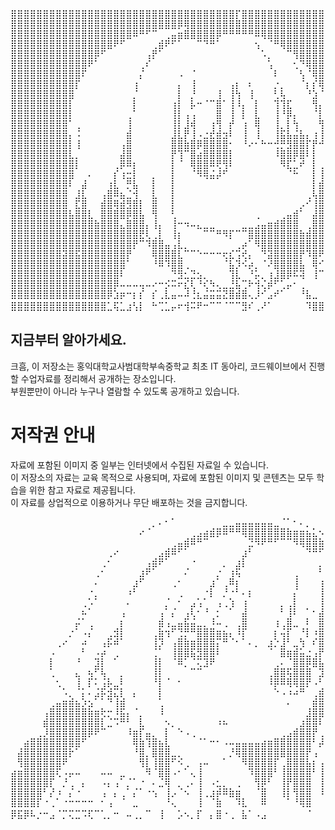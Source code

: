 <pre>
⣿⣿⣿⣿⣿⣿⣿⣿⣿⣿⣿⣿⣿⣿⣿⣿⣿⣿⣿⣿⣿⣿⣿⣿⣿⣿⣿⣿⣿⣿⣿⣿⣿⣿⣿⡏⣿⣿⣿⣿⣿⣿⣿⣿⣿⣿⣿⣿⣿⣿⣿⣿⣿⣿⣿⣿⣿⣿⣿⣿
⣿⣿⣿⣿⣿⣿⣿⣿⣿⣿⣿⣿⣿⣿⣿⣿⣿⣿⣿⣿⣿⣿⣿⣿⣿⣿⡿⢿⣿⣿⣿⣿⣿⣿⣿⣿⣿⣿⣿⣿⣿⣿⣿⣿⣿⣿⣿⣿⣿⣿⣿⣿⣿⣿⣿⣿⣿⣿⣿⣿
⣿⣿⣿⣿⣿⣿⣿⣿⣿⣿⣿⣿⣿⣿⣿⣿⣿⣿⣿⠿⠛⠋⠉⠀⢀⣤⣶⣿⣿⣿⣿⣿⡿⠛⠛⠛⠛⠛⠿⢿⣿⣿⣿⣿⣿⣿⣿⣿⣿⣿⣿⣿⣿⣿⣿⣿⣿⣿⣿⣿
⣿⣿⣿⣿⣿⣿⣿⣿⣿⣿⣿⣿⣿⣿⣿⣿⠟⠋⠀⠀⠀⠀⢀⣾⠟⠋⠁⠀⠀⠉⠙⠛⠁⠀⠀⠀⠀⠀⢢⠀⠈⠛⢿⣿⣿⣿⣿⣿⣿⣿⣿⣿⣿⣿⣿⣿⣿⣿⣿⣿
⣿⣿⣿⣿⣿⣿⣿⣿⣿⣿⣿⣿⣿⡿⠋⠀⠀⠀⠀⠀⠀⢠⡟⠁⠀⠀⠀⠀⠀⠀⠀⠀⠀⠀⠀⠀⠀⠀⠀⠡⡀⠀⠀⠉⢻⣿⣿⣿⣿⣿⣿⣿⣿⣿⣿⣿⣿⣿⣿⣿
⣿⣿⣿⣿⣿⣿⣿⣿⣿⣿⣿⣿⠟⠁⠀⠀⠀⠀⠀⠀⢀⠎⠀⠀⠀⠀⠀⠀⠀⠀⠀⠀⠀⠀⠀⠀⠀⠀⠀⠀⢡⠀⠀⠀⢂⠙⢿⣿⣿⣿⣿⣿⣿⣿⣿⣿⣿⣿⣿⣿
⣿⣿⣿⣿⣿⣿⣿⣿⣿⣿⣿⠏⠀⠀⠀⠀⠀⠀⠀⠀⡌⠀⠀⠀⠀⠀⠠⠀⠈⠀⠀⠀⠀⠀⠀⠀⠀⠀⠀⠀⠀⠇⠀⠀⠀⢣⠈⢿⣿⣿⣿⣿⣿⣿⣿⣿⣿⣿⣿⣿
⣿⣿⣿⣿⣿⣿⣿⣿⣿⣿⡏⠀⠀⠀⠀⠀⠀⠀⠀⢰⠀⠀⠀⠀⠀⠀⡄⠀⢸⠀⠀⠀⠀⠀⢠⡆⠀⠆⠀⠀⠀⡐⡀⠀⠀⠈⡆⡎⢿⣿⣿⣿⣿⣿⣿⣿⣿⣿⣿⣿
⣿⣿⣿⣿⣿⣿⣿⣿⣿⣿⠀⠀⠀⠀⠀⠀⠀⠀⠀⡈⠀⠀⠀⠀⠀⠀⡇⠀⡘⠀⠀⠀⢸⠀⢸⢳⠀⢸⠀⠀⠀⢃⢧⠀⠀⠀⠘⣱⠈⢿⣿⣿⣿⣿⣿⣿⣿⣿⣿⣿
⣿⣿⣿⣿⣿⣿⣿⣿⣿⡇⠀⠀⠀⠀⠀⠀⠀⠀⠀⡇⠀⠀⠀⠀⠀⢰⡇⠀⡧⠒⠈⠉⣿⠁⢸⠸⡄⠀⡇⠀⠀⢹⢹⣏⠀⠀⠀⢻⡄⢈⢿⣿⣿⣿⣿⣿⣿⣿⣿⣿
⣿⣿⣿⣿⣿⣿⣿⣿⣿⡇⠀⠀⠀⠀⠀⠀⠀⠀⢀⠁⠀⠀⠀⠀⠀⢸⡇⢠⢠⠀⠀⠀⣿⠀⢸⠀⡇⠀⣇⠀⠀⢸⠘⡿⡄⠀⠀⠈⡇⠈⡜⣿⣿⣿⣿⣿⣿⣿⣿⣿
⣿⣿⣿⣿⣿⣿⣿⣿⣿⠁⢀⠀⠀⠀⠀⠀⠀⠀⢸⠀⠀⠀⠀⠀⠀⢸⡇⣸⢾⠀⠀⢰⢻⠀⡞⠀⢰⠀⢿⠀⠀⢸⡀⡇⢳⠀⠀⠀⢻⠀⢇⠈⢿⣿⣿⣿⣿⣿⣿⣿
⣿⣿⣿⣿⣿⣿⣿⣿⣿⡄⠨⠀⠀⠀⠀⠀⠀⠀⣾⠀⠀⠀⠀⠀⠀⣸⣇⡟⢸⠠⣐⣞⣾⣲⠇⠀⢸⠀⢸⠀⠀⢸⣯⣧⣬⣧⡄⢰⢸⡇⢸⣦⡈⢿⣿⣿⣿⣿⣿⣿
⣿⣿⣿⣿⣿⣿⣿⣿⣿⡇⢸⠀⠀⠀⠀⠀⠀⢠⣿⠀⠀⠀⠀⠀⠀⣿⣿⣷⣿⡿⣿⣿⣿⣿⠂⠀⠘⠔⠂⠓⠒⢚⡛⣻⣿⣿⡏⡟⠚⡧⢸⣿⣷⣬⣿⣿⣿⣿⣿⣿
⣿⣿⣿⣿⣿⣿⣿⣿⣿⣇⡀⠀⠀⠀⠀⠀⠀⣼⣿⠀⠀⠀⠀⠀⠀⡟⢹⠉⣿⣴⣿⣿⣿⣿⡇⠀⠀⠀⠀⠀⠀⠸⣿⣿⡿⣿⠇⡇⠀⣧⣸⣿⣿⣿⣿⣿⣿⣿⣿⣿
⣿⣿⣿⣿⣿⣿⣿⣿⣿⣿⡇⠀⠀⠀⠀⠀⢀⡿⠿⡆⠀⠀⠀⠀⠀⡇⠈⠀⢿⣿⣿⠿⢟⢻⠇⠀⠀⠀⠀⠀⠀⠀⠻⣏⣁⠞⠀⡇⢀⣿⣿⣿⣿⣿⣿⣿⣿⣿⣿⣿
⣿⣿⣿⣿⣿⣿⣿⣿⣿⣿⠀⠀⠄⠀⠀⠀⡎⢰⣒⡇⠀⠀⡀⠀⠀⡇⠀⠀⠈⠻⢿⣬⡼⠋⠀⠀⠀⠀⠀⠀⠀⠀⠀⠈⠓⠀⠀⡇⢸⣿⣿⣿⣿⣿⣿⣿⣿⣿⣿⣿
⣿⣿⣿⣿⣿⣿⣿⣿⣿⠇⠀⣼⠀⠀⠀⢰⣇⠀⡛⣧⠀⠀⡇⠀⠀⡇⠀⠀⠀⠀⠀⠀⠀⠀⠀⠀⠀⠀⠀⠀⠀⠀⠀⠀⠀⠀⠀⡇⣾⣿⣿⣿⣿⣿⣿⣿⣿⣿⣿⣿
⣿⣿⣿⣿⣿⣿⣿⣿⣿⠀⣸⣇⠀⠀⢠⣿⠿⣦⣈⢺⠀⠀⣇⠀⠀⡇⠀⠀⠀⠀⠀⠀⠀⠀⠀⠀⠀⠀⠀⠀⠀⠀⠀⠀⠀⠀⢀⢧⣿⣿⣿⣿⣿⣿⣿⣿⣿⣿⣿⣿
⣿⣿⣿⣿⣿⣿⣿⣿⣿⠀⣏⣿⠀⠀⣾⣿⢿⣾⣻⣿⡇⠀⣿⠀⠀⡇⠀⠀⠀⠀⠀⠀⠀⠀⠀⠀⠀⠀⠀⠀⠀⠀⠀⠀⠀⡠⠊⢸⣿⣿⣿⣿⣿⣿⣿⣿⣿⣿⣿⣿
⣿⣿⣿⣿⣿⣿⣿⣿⣿⣧⣿⣿⣇⠀⣿⣿⣿⣿⡿⣿⣧⠀⢻⠀⠀⢃⠀⠀⠀⠀⠀⠀⠀⠀⠀⠀⠀⠀⢀⠀⠀⠀⢀⣤⣾⠁⠀⣼⣿⣿⣿⣿⣿⣿⣿⣿⣿⣿⣿⣿
⣿⣿⣿⣿⣿⣿⣿⣿⣿⣿⣿⣿⣿⣷⣿⣿⣿⣄⣿⣿⣿⡄⢸⡄⠀⢸⠒⠲⠤⣄⣀⣀⠀⠀⠀⠀⣀⣀⣠⣤⣶⣾⣿⣿⣿⠀⢀⣿⣿⣿⣿⣿⣿⣿⣿⣿⣿⣿⣿⣿
⣿⣿⣿⣿⣿⣿⣿⣿⣿⣿⣿⣿⣿⣿⣿⣿⣿⣿⣿⣿⣟⢇⢀⡇⠀⢸⡆⠀⠀⠀⠉⠉⠛⠻⡏⠉⠉⣿⣿⣿⣿⣿⣿⣿⣿⣷⣾⣿⣿⣿⣿⡏⠀⠀⠫⡀⢏⢻⣿⣿
⣿⣿⣿⣿⣿⣿⣿⣿⣿⣿⣿⣿⣿⣿⣿⣿⣿⣿⣿⡟⠉⠹⣿⣿⣤⢠⣇⡀⠀⠀⠀⠀⠀⠀⠀⢀⡴⠁⠻⣿⣿⣿⣿⣿⣿⣿⣿⣿⣿⣧⠈⡶⡟⢑⢖⠗⢚⠤⠗⠿
⣿⣿⣿⣿⣿⣿⣿⣿⣽⣿⣯⣿⣿⣿⣿⣿⣿⣿⡟⠀⠀⠀⢿⣿⣿⣿⣇⠉⠉⠑⠒⠒⠒⢖⣎⢩⢞⡄⠀⠙⣽⣿⣿⣿⣿⡟⠹⣿⠟⡏⠘⣏⣰⡥⠊⠀⠎⡇⠀⠀
⣿⣿⣿⣿⣿⣿⣿⣿⣿⣿⣿⣿⣿⣿⣿⣿⣿⣿⠁⠀⠀⠀⠘⠿⠹⣿⣿⢀⠀⠀⠀⠀⠀⠈⣧⡹⠪⡴⡀⠈⠜⣿⣿⣿⣿⣧⠀⢿⠊⠁⠘⠁⠀⠀⠀⠰⠀⣿⠀⠀
⣿⣿⣿⣿⣿⣿⣿⣿⣿⣿⣿⣿⣿⣿⣿⣿⣿⠇⠀⠀⠀⠀⠀⠀⠀⠙⣻⣂⣙⣢⡀⠀⠀⠀⢹⣇⠀⠘⡥⡀⢰⣸⣿⡿⠯⢽⠀⢸⠉⡆⠀⠀⠀⠀⠀⠀⠀⣧⣀⣀
⣿⣿⣿⣿⣿⣿⣿⣿⣿⣿⣿⣿⣿⣿⣿⣿⡿⠤⠤⠤⢤⠤⠔⠒⡪⠭⠖⣎⢇⠘⢎⠳⢄⣀⣘⣧⢉⠗⢺⢌⡾⠋⢁⡤⠂⢀⠀⠀⠀⢹⠀⠀⠀⠀⠀⢀⣼⣿⣿⣿
⣿⣿⣿⣿⣿⣿⣿⣿⣿⣿⣿⣿⣿⣿⣿⡿⣱⡶⠒⡆⡎⠀⡎⢀⣇⣤⠤⠼⢘⣆⣬⣭⣭⣝⣿⣾⣿⢄⡸⠊⣠⠞⠁⠀⠀⠘⣧⣀⠀⢸⡠⠒⠊⠙⣶⣿⣿⣿⣿⣿
⣿⣿⣿⣿⣿⣿⣿⣿⣿⣿⣿⣿⣿⣿⣿⣁⢯⣁⣰⢣⡇⠀⠓⢉⣁⡤⠖⢺⠭⠟⠒⠉⠉⠈⠉⠉⣻⠎⢀⠜⠁⠀⠀⠀⠀⠀⠹⣿⣿⣾⣦⣤⣤⣾⣿⣿⣿⣿⣿⣿ 홍대부중? 들어보지도 못한 학굔데?
</pre>

## 지금부터 알아가세요.

크흠, 이 저장소는 홍익대학교사범대학부속중학교 최초 IT 동아리, 코드웨이브에서 진행할 수업자료를 정리해서 공개하는 장소입니다.  
부원뿐만이 아니라 누구나 열람할 수 있도록 공개하고 있습니다.

# 저작권 안내

자료에 포함된 이미지 중 일부는 인터넷에서 수집된 자료일 수 있습니다.  
이 저장소의 자료는 교육 목적으로 사용되며, 자료에 포함된 이미지 및 콘텐츠는 모두 학습을 위한 참고 자료로 제공됩니다.  
이 자료를 상업적으로 이용하거나 무단 배포하는 것을 금지합니다.

<pre>
⠀⠀⠀⠀⠀⠀⠀⠀⠀⠀⠀⠀⠀⠀⠀⠀⠀⠀⠀⠀⠀⠀⡀⠄⠂⠁⠀⠀⠀⠀⠀⠀⠀⣀⣀⣤⣤⣤⣤⣤⣤⣀⠈⠁⠂⠄⡀⠀⠀⠀⠀⠀⠀⠀⠀⠀⠀⠀⠀⠀
⠀⠀⠀⠀⠀⠀⠀⠀⠀⠀⠀⠀⠀⠀⠀⠀⠀⠀⠀⠀⠔⠈⠀⠀⠀⠀⠀⠀⢀⣠⣴⣾⡿⠿⠛⠛⢿⣿⣿⣿⣿⣿⣿⣷⣶⣶⣦⣅⠢⢀⠀⠀⠀⠀⠀⠀⠀⠀⠀⠀
⠀⠀⠀⠀⠀⠀⠀⠀⠀⠀⠀⠀⠀⠀⠀⠀⠀⠀⠀⠀⠀⠀⠀⠀⠀⢀⣤⣾⠿⠛⠉⠀⠀⠀⠀⠀⠀⣙⠻⠟⠛⠋⠉⠉⠻⢿⣿⣿⣷⣦⣕⢄⠀⠀⠀⠀⠀⠀⠀⠀
⠀⠀⠀⠀⠀⠀⠀⠀⠀⠀⠀⠀⠀⠀⠀⢀⠔⠀⠀⠀⠀⠀⠀⣠⣾⠿⠋⠁⠀⠀⠀⠀⠀⠀⠀⠀⣰⠃⠀⠀⠀⠀⠀⠀⠀⠀⠙⠛⠋⠙⠿⣷⣕⠀⠀⠀⠀⠀⠀⠀
⠀⠀⠀⠀⠀⠀⠀⠀⠀⠀⠀⠀⠀⠀⢀⠂⠀⠀⠀⠀⠀⢠⣾⠟⠁⠀⠀⠀⠐⠀⠀⠀⠀⡀⠀⣰⡇⠀⠀⠀⠀⠀⠀⠀⠀⠀⠀⠀⡀⠀⠀⠈⠻⣮⠄⠀⠀⠀⠀⠀
⠀⠀⠀⠀⠀⠀⠀⠀⠀⠀⠀⠀⠀⢀⠂⠀⠀⠀⠀⠀⣰⠟⠁⠀⠀⠀⠀⠌⠀⠀⠀⠀⡐⠀⢰⢯⠀⠀⠀⠀⠀⠀⠀⠀⢀⠀⠀⠀⠃⠀⠀⠀⠀⠘⢯⡄⠀⠀⠀⠀
⠀⠀⠀⠀⠀⠀⠀⠀⠀⠀⠀⠀⠀⠄⠀⠀⠀⠀⠀⣰⠋⠀⠀⠀⠀⢀⠂⠀⠀⠀⠀⣰⠁⢀⠿⡆⠀⠀⠀⠀⠀⠀⠀⠀⢸⠀⠀⠀⢰⠀⠀⠀⠀⠀⠈⢷⠀⠀⠀⠀
⠀⠀⠀⠀⠀⠀⠀⠀⠀⠀⠀⠀⠐⡀⠀⠀⠀⠀⠰⠃⠀⠀⠀⠀⠀⠀⢀⠀⠀⠀⠐⡇⠀⡘⠐⠃⠄⡆⠀⠀⠀⠀⠀⠀⡌⠀⠀⠀⢸⠀⠀⠀⠀⠀⠀⠘⡇⠀⠀⠀
⠀⠀⠀⠀⠀⠀⠀⠀⠀⠀⠀⢀⠡⠁⠀⠀⠀⠀⠄⠀⠀⠀⠀⠀⡈⠀⠂⠀⣠⢡⠁⠀⢠⢀⢱⠀⢰⠀⠀⠀⠀⠀⡀⢀⡇⠀⠀⠀⢸⠀⠀⠀⠀⠀⢰⠀⢱⠀⠀⠀
⠀⠀⠀⠀⠀⠀⠀⠀⠀⠀⠀⠦⠁⠀⠀⠀⠀⢠⠀⠀⠀⠀⠀⢠⠁⡌⠀⢠⢇⠂⠘⠀⡂⠀⠁⠀⣼⠀⠀⠀⠀⠀⠃⢸⠇⠀⠁⠂⣼⠀⠀⠀⠨⠀⢸⠀⠈⠀⠀⠀
⠀⠀⠀⠀⠀⠀⠀⠀⠀⠀⡬⠁⢀⠀⠀⠀⠀⡆⠀⠀⠀⠀⠀⣾⢠⣀⣤⣯⣬⣀⡀⠸⠤⢀⠀⢀⣿⠀⠀⠀⠀⢰⢀⣿⣀⠀⠇⠀⣿⠀⠀⠀⢸⠀⢸⠀⠀⡄⠀⠀
⠀⠀⠀⠀⠀⠀⠀⠀⠀⡐⠁⠠⡌⠀⠀⢀⣺⡇⠀⠀⠀⠀⢀⣷⢲⠋⢙⡛⠛⣿⣿⣿⣶⣦⡄⠸⡏⠀⠀⠀⠀⡆⢬⡏⠀⠘⡇⠰⣿⠀⠀⠀⠀⠀⠀⠀⠀⡇⠀⠀
⠀⠀⠀⠀⠀⠀⠀⢀⠔⠀⠀⠴⠀⠀⢠⡯⠾⠁⠀⠀⠀⠀⢸⡹⠀⢠⣿⣷⣶⣿⣿⣿⡍⠛⠈⠂⠁⠄⡀⠀⣰⡑⣸⠃⣀⢳⠀⠎⣿⠀⠀⠀⡆⠀⠆⠀⠀⡇⠀⠀
⠀⠀⠀⠀⠀⠀⠠⠀⠀⠀⠀⠃⠀⠠⡴⠀⢀⠀⠀⠀⠀⠀⢈⠁⠀⢸⣿⣿⣯⣻⣿⣿⠇⠀⠀⠀⠀⠀⠀⠀⠈⠀⣿⣶⣾⣥⣐⢠⡟⠀⠀⢠⠀⢠⠀⠀⡆⡇⠀⠀
⠀⠀⠀⠀⠀⠀⡇⠀⠀⠀⠘⠀⠀⣹⡇⠀⠁⠀⠀⠀⠀⠀⢸⡇⠀⠈⠿⡁⠈⢍⣹⠟⠀⠀⠀⠀⠀⠀⠀⠀⠀⢀⠄⠈⣿⣿⡿⣿⣧⡄⠀⡀⠀⡄⠆⢀⠀⠁⠀⠀
⠀⠀⠀⠀⠀⠀⢁⠀⠀⠀⣄⠀⢦⠋⢧⠀⠀⡀⠀⠀⠀⠀⢸⡇⠀⠀⠀⠀⠉⠉⠀⠀⠀⠀⠀⠀⠀⠀⠀⠀⢀⣿⣿⢯⣿⣿⣿⠀⣹⠫⣠⠃⠰⠰⠀⠈⡀⠀⠀⠀
⠀⠀⠀⠀⠀⠀⠀⢂⠀⠀⢸⠀⡏⠅⢨⡧⣀⠇⠀⠀⠀⠀⠘⡇⠈⠀⠂⠀⠀⠀⠀⠀⠀⠀⠀⠀⠀⠀⠀⠀⠸⡿⠿⢿⢿⣿⡟⠠⠃⣼⣿⠠⠁⡆⠀⠃⢃⢠⠀⠀
⠀⠀⠀⠀⠀⠀⠀⠀⠡⡀⠈⡅⠄⣨⡯⣺⣍⡇⠀⡄⠀⠀⠀⡇⠀⠀⠀⠀⠀⠀⠀⠀⠀⠀⠀⠀⠀⠀⠀⠀⠀⠑⠠⠰⠴⠛⠀⢀⣾⣿⠇⠀⠰⡇⢠⠀⠈⢌⡀⠀
⠀⠀⠀⠀⠀⠀⢀⣤⣶⣾⣦⡱⣢⠁⠁⠙⢸⣾⠀⠀⠀⠀⠀⢁⠀⠀⠀⠀⠀⠀⠀⠀⠀⠀⠀⠀⠀⠀⠀⠀⠀⠀⠀⠄⠀⠀⠀⣾⣿⡟⠀⠀⠆⠑⠚⠀⠀⠀⠀⠀
⠀⠀⠀⠀⠀⢠⣿⣿⣿⣿⣿⣿⣷⣶⢗⡒⠸⣯⡄⠈⡀⠀⠀⠸⠀⠀⠀⠀⠀⠀⠀⠀⠀⠀⠀⠀⠀⠀⠀⠀⠀⠀⠀⠀⠀⠀⣸⣿⣿⠁⠂⠰⠀⠀⠀⠀⠀⠀⠀⠀
⠀⠀⠀⠀⠀⣾⣿⣿⣿⣿⣿⣿⣿⣿⡇⣈⠩⠛⠃⠀⣇⠀⠀⠀⠢⡀⠀⠀⠀⠀⠀⠀⠰⠦⠀⠀⠀⠀⠀⠀⠀⠀⠀⠀⠀⣰⣿⣿⠇⠀⠀⠆⠀⠀⠀⠀⠀⠀⠀⠀
⠀⠀⠀⠀⢀⡸⣿⣿⣿⣿⣿⣿⡿⠟⠉⠀⠀⠀⠸⣶⡏⣤⡀⠀⡇⠀⠑⠠⢀⠀⠀⠀⠀⠀⠀⠀⠀⠀⠀⠀⠀⠀⢀⣠⣾⣿⣿⡟⢀⠃⢰⠀⠀⠀⠀⠀⠀⠀⠀⠀
⠀⠀⣴⣿⣿⣿⣿⣿⣿⣿⣿⠋⠀⠀⠀⠀⠀⠀⠀⢿⣷⢹⣿⣦⣇⠀⠀⠀⠀⠈⠁⠒⠂⠠⠤⣤⣤⣤⣤⣴⣶⣿⣿⣿⣿⣿⣿⠃⡼⠀⡄⠀⠀⠀⠀⠀⠀⠀⠀⠀
⠀⣼⣿⣿⣿⣿⣿⣿⣿⡗⠁⠀⠀⠀⠀⠀⠀⠀⠀⠘⣿⡀⣿⣿⣿⣀⡀⠀⠀⠀⠀⠀⠀⠀⡘⢿⣿⣿⣿⣿⣿⣿⣿⣿⣿⣿⡟⢠⠀⢀⠀⠀⠀⠀⠀⠀⠀⠀⠀⠀
⠀⢻⣿⣿⣿⣿⣿⣿⠟⠀⠀⠀⠀⠀⠀⠀⠀⠀⠀⠀⢻⡇⢸⣿⣿⠋⠪⢀⠀⢠⠤⠀⠀⠁⠀⠀⠻⣿⣿⣿⣿⡏⢀⣿⣿⣿⣧⡆⢠⡜⠀⠀⠀⠀⠀⠀⠀⠀⠀⠀
⣴⣶⣿⣿⣿⣿⣿⢏⠠⡤⠤⠀⠀⠀⠤⠤⠀⣀⠀⠀⠀⠻⠈⣿⣿⠠⠂⠁⢄⢸⠀⠀⠀⠀⠀⠀⠀⠹⣿⣿⣿⠃⢸⣿⣿⣿⣿⠃⢸⡇⠀⠀⠀⠀⠀⠀⠀⠀⠀⠀
⣿⣿⣿⣿⣿⣿⡏⠀⡘⢀⠀⡄⠀⠀⠠⡄⢠⠁⡈⠁⠐⠀⠄⣈⢿⠀⡀⢀⠄⢸⠀⠠⣂⡀⠀⢀⠀⠀⢻⡿⠃⠀⢸⡟⣿⣿⣿⠀⢸⡇⠀⠀⠀⠀⠀⠀⠀⠀⠀⠀
⣿⣿⣿⣿⣿⠃⡜⠰⠀⡌⠐⠀⠀⠀⢠⠀⡄⢀⠁⡌⠁⠐⢢⠀⢸⡠⠈⠢⠀⢸⢀⣰⡾⠿⣷⣶⠀⠀⠈⣿⠀⠀⢸⡇⢻⣿⣿⠀⠸⡇⠀⠀⠀⠀⠀⠀⠀⠀⠀⠀
⣿⣿⣿⣿⡏⠐⢀⠁⠐⠒⠒⠒⠒⠀⠂⢠⠀⠈⠀⣀⠀⠀⠀⠀⠘⢄⠀⠀⠀⢸⠀⠈⣷⠀⠀⠹⣇⠀⠀⠿⠀⠀⠀⠁⠘⢿⣿⠀⠀⠁⠀⠀⠀⠀⠀⠀⠀⠀⠀⠀
⡿⣯⡿⠧⡐⠒⣠⠈⡉⢍⣉⠩⢏⠉⢁⡀⠒⠀⠤⢀⡀⠉⠀⢸⠀⠀⡡⠢⡀⡏⠀⡄⣿⠐⢀⠀⣧⠁⠠⣠⠀⠀⠀⠀⠀⠀⠈⠀⠀⠀⠀⠀ 반도체 공부가 재밌답니다
</pre>
